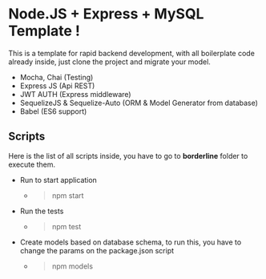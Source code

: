 # Node.JS + Express + MySQL Template !

This is a template for rapid backend development, with all boilerplate code already inside, just clone the project and migrate your model.

- Mocha, Chai (Testing)
- Express JS (Api REST)
- JWT AUTH (Express middleware)
- SequelizeJS & Sequelize-Auto (ORM & Model Generator from database)
- Babel (ES6 support)
## Scripts
    
Here is the list of all scripts inside, you have to go to **borderline** folder to execute them.

- Run to start application
	- >npm start
- Run the tests
	- >npm test  
- Create models based on database schema, to run this, you have to change the params on the package.json script
	- >npm models